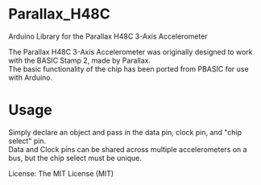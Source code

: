 # Parallax_H48C
Arduino Library for the Parallax H48C 3-Axis Accelerometer

The Parallax H48C 3-Axis Accelerometer was originally designed to work with the BASIC Stamp 2, made by Parallax.  
The basic functionality of the chip has been ported from PBASIC for use with Arduino.

# Usage
Simply declare an object and pass in the data pin, clock pin, and "chip select" pin.  
Data and Clock pins can be shared across multiple accelerometers on a bus, but the chip select must be unique.

License: The MIT License (MIT)
